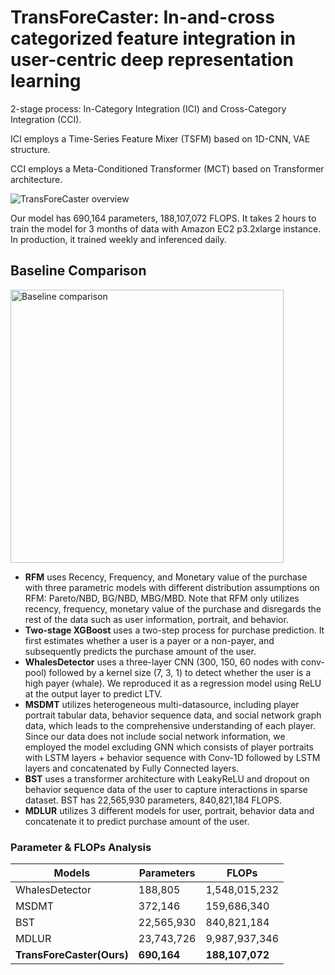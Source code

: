 # TransForeCaster: In-and-cross categorized feature integration in user-centric deep representation learning

2-stage process: In-Category Integration (ICI) and Cross-Category Integration (CCI).

ICI employs a Time-Series Feature Mixer (TSFM) based on 1D-CNN, VAE structure.

CCI employs a Meta-Conditioned Transformer (MCT) based on Transformer architecture.

![TransForeCaster overview](https://github.com/bagelcode-data-science-team/TransForeCaster/assets/131356997/bf67100a-5d9f-4a7f-8ba4-b217962e35d5)

Our model has 690,164 parameters, 188,107,072 FLOPS.
It takes 2 hours to train the model for 3 months of data with Amazon EC2 p3.2xlarge instance.
In production, it trained weekly and inferenced daily.

## Baseline Comparison

<img width="437" alt="Baseline comparison" src="https://github.com/bagelcode-data-science-team/TransForeCaster/assets/131356997/ccbd5bd3-7979-4688-99df-a6204673bc91">

- **RFM** uses Recency, Frequency, and Monetary value of the purchase with three parametric models with different distribution assumptions on RFM: Pareto/NBD, BG/NBD, MBG/MBD. Note that RFM only utilizes recency, frequency, monetary value of the purchase and disregards the rest of the data such as user information, portrait, and behavior.
- **Two-stage XGBoost** uses a two-step process for purchase prediction. It first estimates whether a user is a payer or a non-payer, and subsequently predicts the purchase amount of the user.
- **WhalesDetector** uses a three-layer CNN (300, 150, 60 nodes with conv-pool) followed by a kernel size (7, 3, 1) to detect whether the user is a high payer (whale). We reproduced it as a regression model using ReLU at the output layer to predict LTV.
- **MSDMT** utilizes heterogeneous multi-datasource, including player portrait tabular data, behavior sequence data, and social network graph data, which leads to the comprehensive understanding of each player. Since our data does not include social network information, we employed the model excluding GNN which consists of player portraits with LSTM layers + behavior sequence with Conv-1D followed by LSTM layers and concatenated by Fully Connected layers.
- **BST** uses a transformer architecture with LeakyReLU and dropout on behavior sequence data of the user to capture interactions in sparse dataset. BST has 22,565,930 parameters, 840,821,184 FLOPS.
- **MDLUR** utilizes 3 different models for user, portrait, behavior data and concatenate it to predict purchase amount of the user.

### Parameter & FLOPs Analysis

| Models | Parameters | FLOPs | 
| ------------- | ------------- | ------------- |
| WhalesDetector  | 188,805  | 1,548,015,232  |
| MSDMT  | 372,146  | 159,686,340  |
| BST  | 22,565,930  | 840,821,184  |
| MDLUR  | 23,743,726  | 9,987,937,346  |
| **TransForeCaster(Ours)**  | **690,164**  | **188,107,072**  |

